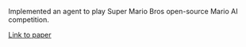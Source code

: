 Implemented an agent to play Super Mario Bros open-source Mario AI competition. 

[Link to paper](https://github.com/ilnavani/supermario/blob/main/SuperMarioBros.pdf)
